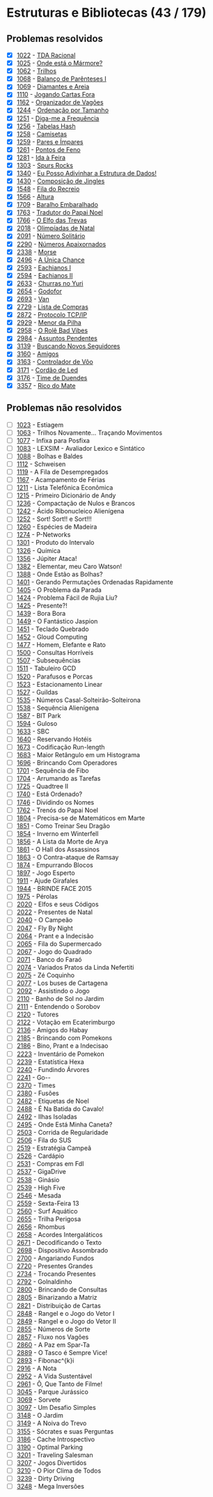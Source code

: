 # Estruturas e Bibliotecas (43 / 179)



## Problemas resolvidos

- [x]  [1022](https://www.beecrowd.com.br/judge/pt/problems/view/1022) - [TDA Racional](https://github.com/potigol/beecrowd/blob/master/src/1000/1022.poti)
- [x]  [1025](https://www.beecrowd.com.br/judge/pt/problems/view/1025) - [Onde está o Mármore?](https://github.com/potigol/beecrowd/blob/master/src/1000/1025.poti)
- [x]  [1062](https://www.beecrowd.com.br/judge/pt/problems/view/1062) - [Trilhos](https://github.com/potigol/beecrowd/blob/master/src/1000/1062.poti)
- [x]  [1068](https://www.beecrowd.com.br/judge/pt/problems/view/1068) - [Balanço de Parênteses I](https://github.com/potigol/beecrowd/blob/master/src/1000/1068.poti)
- [x]  [1069](https://www.beecrowd.com.br/judge/pt/problems/view/1069) - [Diamantes e Areia](https://github.com/potigol/beecrowd/blob/master/src/1000/1069.poti)
- [x]  [1110](https://www.beecrowd.com.br/judge/pt/problems/view/1110) - [Jogando Cartas Fora](https://github.com/potigol/beecrowd/blob/master/src/1100/1110.poti)
- [x]  [1162](https://www.beecrowd.com.br/judge/pt/problems/view/1162) - [Organizador de Vagões](https://github.com/potigol/beecrowd/blob/master/src/1100/1162.poti)
- [x]  [1244](https://www.beecrowd.com.br/judge/pt/problems/view/1244) - [Ordenação por Tamanho](https://github.com/potigol/beecrowd/blob/master/src/1200/1244.poti)
- [x]  [1251](https://www.beecrowd.com.br/judge/pt/problems/view/1251) - [Diga-me a Frequência](https://github.com/potigol/beecrowd/blob/master/src/1200/1251.poti)
- [x]  [1256](https://www.beecrowd.com.br/judge/pt/problems/view/1256) - [Tabelas Hash](https://github.com/potigol/beecrowd/blob/master/src/1200/1256.poti)
- [x]  [1258](https://www.beecrowd.com.br/judge/pt/problems/view/1258) - [Camisetas](https://github.com/potigol/beecrowd/blob/master/src/1200/1258.poti)
- [x]  [1259](https://www.beecrowd.com.br/judge/pt/problems/view/1259) - [Pares e Ímpares](https://github.com/potigol/beecrowd/blob/master/src/1200/1259.poti)
- [x]  [1261](https://www.beecrowd.com.br/judge/pt/problems/view/1261) - [Pontos de Feno](https://github.com/potigol/beecrowd/blob/master/src/1200/1261.poti)
- [x]  [1281](https://www.beecrowd.com.br/judge/pt/problems/view/1281) - [Ida à Feira](https://github.com/potigol/beecrowd/blob/master/src/1200/1281.poti)
- [x]  [1303](https://www.beecrowd.com.br/judge/pt/problems/view/1303) - [Spurs Rocks](https://github.com/potigol/beecrowd/blob/master/src/1300/1303.poti)
- [x]  [1340](https://www.beecrowd.com.br/judge/pt/problems/view/1340) - [Eu Posso Adivinhar a Estrutura de Dados!](https://github.com/potigol/beecrowd/blob/master/src/1300/1340.poti)
- [x]  [1430](https://www.beecrowd.com.br/judge/pt/problems/view/1430) - [Composição de Jingles](https://github.com/potigol/beecrowd/blob/master/src/1400/1430.poti)
- [x]  [1548](https://www.beecrowd.com.br/judge/pt/problems/view/1548) - [Fila do Recreio](https://github.com/potigol/beecrowd/blob/master/src/1500/1548.poti)
- [x]  [1566](https://www.beecrowd.com.br/judge/pt/problems/view/1566) - [Altura](https://github.com/potigol/beecrowd/blob/master/src/1500/1566.poti)
- [x]  [1709](https://www.beecrowd.com.br/judge/pt/problems/view/1709) - [Baralho Embaralhado](https://github.com/potigol/beecrowd/blob/master/src/1700/1709.poti)
- [x]  [1763](https://www.beecrowd.com.br/judge/pt/problems/view/1763) - [Tradutor do Papai Noel](https://github.com/potigol/beecrowd/blob/master/src/1700/1763.poti)
- [x]  [1766](https://www.beecrowd.com.br/judge/pt/problems/view/1766) - [O Elfo das Trevas](https://github.com/potigol/beecrowd/blob/master/src/1700/1766.poti)
- [x]  [2018](https://www.beecrowd.com.br/judge/pt/problems/view/2018) - [Olimpíadas de Natal](https://github.com/potigol/beecrowd/blob/master/src/2000/2018.poti)
- [x]  [2091](https://www.beecrowd.com.br/judge/pt/problems/view/2091) - [Número Solitário](https://github.com/potigol/beecrowd/blob/master/src/2000/2091.poti)
- [x]  [2290](https://www.beecrowd.com.br/judge/pt/problems/view/2290) - [Números Apaixornados](https://github.com/potigol/beecrowd/blob/master/src/2200/2290.poti)
- [x]  [2338](https://www.beecrowd.com.br/judge/pt/problems/view/2338) - [Morse](https://github.com/potigol/beecrowd/blob/master/src/2300/2338.poti)
- [x]  [2496](https://www.beecrowd.com.br/judge/pt/problems/view/2496) - [A Única Chance](https://github.com/potigol/beecrowd/blob/master/src/2400/2496.poti)
- [x]  [2593](https://www.beecrowd.com.br/judge/pt/problems/view/2593) - [Eachianos I](https://github.com/potigol/beecrowd/blob/master/src/2500/2593.poti)
- [x]  [2594](https://www.beecrowd.com.br/judge/pt/problems/view/2594) - [Eachianos II](https://github.com/potigol/beecrowd/blob/master/src/2500/2594.poti)
- [x]  [2633](https://www.beecrowd.com.br/judge/pt/problems/view/2633) - [Churras no Yuri](https://github.com/potigol/beecrowd/blob/master/src/2600/2633.poti)
- [x]  [2654](https://www.beecrowd.com.br/judge/pt/problems/view/2654) - [Godofor](https://github.com/potigol/beecrowd/blob/master/src/2600/2654.poti)
- [x]  [2693](https://www.beecrowd.com.br/judge/pt/problems/view/2693) - [Van](https://github.com/potigol/beecrowd/blob/master/src/2600/2693.poti)
- [x]  [2729](https://www.beecrowd.com.br/judge/pt/problems/view/2729) - [Lista de Compras](https://github.com/potigol/beecrowd/blob/master/src/2700/2729.poti)
- [x]  [2872](https://www.beecrowd.com.br/judge/pt/problems/view/2872) - [Protocolo TCP/IP](https://github.com/potigol/beecrowd/blob/master/src/2800/2872.poti)
- [x]  [2929](https://www.beecrowd.com.br/judge/pt/problems/view/2929) - [Menor da Pilha](https://github.com/potigol/beecrowd/blob/master/src/2900/2929.poti)
- [x]  [2958](https://www.beecrowd.com.br/judge/pt/problems/view/2958) - [O Rolê Bad Vibes](https://github.com/potigol/beecrowd/blob/master/src/2900/2958.poti)
- [x]  [2984](https://www.beecrowd.com.br/judge/pt/problems/view/2984) - [Assuntos Pendentes](https://github.com/potigol/beecrowd/blob/master/src/2900/2984.poti)
- [x]  [3139](https://www.beecrowd.com.br/judge/pt/problems/view/3139) - [Buscando Novos Seguidores](https://github.com/potigol/beecrowd/blob/master/src/3100/3139.poti)
- [x]  [3160](https://www.beecrowd.com.br/judge/pt/problems/view/3160) - [Amigos](https://github.com/potigol/beecrowd/blob/master/src/3100/3160.poti)
- [x]  [3163](https://www.beecrowd.com.br/judge/pt/problems/view/3163) - [Controlador de Vôo](https://github.com/potigol/beecrowd/blob/master/src/3100/3163.poti)
- [x]  [3171](https://www.beecrowd.com.br/judge/pt/problems/view/3171) - [Cordão de Led](https://github.com/potigol/beecrowd/blob/master/src/3100/3171.poti)
- [x]  [3176](https://www.beecrowd.com.br/judge/pt/problems/view/3176) - [Time de Duendes](https://github.com/potigol/beecrowd/blob/master/src/3100/3176.poti)
- [x]  [3357](https://www.beecrowd.com.br/judge/pt/problems/view/3357) - [Rico do Mate](https://github.com/potigol/beecrowd/blob/master/src/3300/3357.poti)

## Problemas não resolvidos

- [ ]  [1023](https://www.beecrowd.com.br/judge/pt/problems/view/1023) - Estiagem
- [ ]  [1063](https://www.beecrowd.com.br/judge/pt/problems/view/1063) - Trilhos Novamente... Traçando Movimentos
- [ ]  [1077](https://www.beecrowd.com.br/judge/pt/problems/view/1077) - Infixa para Posfixa
- [ ]  [1083](https://www.beecrowd.com.br/judge/pt/problems/view/1083) - LEXSIM - Avaliador Lexico e Sintático
- [ ]  [1088](https://www.beecrowd.com.br/judge/pt/problems/view/1088) - Bolhas e Baldes
- [ ]  [1112](https://www.beecrowd.com.br/judge/pt/problems/view/1112) - Schweisen
- [ ]  [1119](https://www.beecrowd.com.br/judge/pt/problems/view/1119) - A Fila de Desempregados
- [ ]  [1167](https://www.beecrowd.com.br/judge/pt/problems/view/1167) - Acampamento de Férias
- [ ]  [1211](https://www.beecrowd.com.br/judge/pt/problems/view/1211) - Lista Telefônica Econômica
- [ ]  [1215](https://www.beecrowd.com.br/judge/pt/problems/view/1215) - Primeiro Dicionário de Andy
- [ ]  [1236](https://www.beecrowd.com.br/judge/pt/problems/view/1236) - Compactação de Nulos e Brancos
- [ ]  [1242](https://www.beecrowd.com.br/judge/pt/problems/view/1242) - Ácido Ribonucleico Alienígena
- [ ]  [1252](https://www.beecrowd.com.br/judge/pt/problems/view/1252) - Sort! Sort!! e Sort!!!
- [ ]  [1260](https://www.beecrowd.com.br/judge/pt/problems/view/1260) - Espécies de Madeira
- [ ]  [1274](https://www.beecrowd.com.br/judge/pt/problems/view/1274) - P-Networks
- [ ]  [1301](https://www.beecrowd.com.br/judge/pt/problems/view/1301) - Produto do Intervalo
- [ ]  [1326](https://www.beecrowd.com.br/judge/pt/problems/view/1326) - Química
- [ ]  [1356](https://www.beecrowd.com.br/judge/pt/problems/view/1356) - Júpiter Ataca!
- [ ]  [1382](https://www.beecrowd.com.br/judge/pt/problems/view/1382) - Elementar, meu Caro Watson!
- [ ]  [1388](https://www.beecrowd.com.br/judge/pt/problems/view/1388) - Onde Estão as Bolhas?
- [ ]  [1401](https://www.beecrowd.com.br/judge/pt/problems/view/1401) - Gerando Permutações Ordenadas Rapidamente
- [ ]  [1405](https://www.beecrowd.com.br/judge/pt/problems/view/1405) - O Problema da Parada
- [ ]  [1424](https://www.beecrowd.com.br/judge/pt/problems/view/1424) - Problema Fácil de Rujia Liu?
- [ ]  [1425](https://www.beecrowd.com.br/judge/pt/problems/view/1425) - Presente?!
- [ ]  [1439](https://www.beecrowd.com.br/judge/pt/problems/view/1439) - Bora Bora
- [ ]  [1449](https://www.beecrowd.com.br/judge/pt/problems/view/1449) - O Fantástico Jaspion
- [ ]  [1451](https://www.beecrowd.com.br/judge/pt/problems/view/1451) - Teclado Quebrado
- [ ]  [1452](https://www.beecrowd.com.br/judge/pt/problems/view/1452) - Gloud Computing
- [ ]  [1477](https://www.beecrowd.com.br/judge/pt/problems/view/1477) - Homem, Elefante e Rato
- [ ]  [1500](https://www.beecrowd.com.br/judge/pt/problems/view/1500) - Consultas Horríveis
- [ ]  [1507](https://www.beecrowd.com.br/judge/pt/problems/view/1507) - Subsequências
- [ ]  [1511](https://www.beecrowd.com.br/judge/pt/problems/view/1511) - Tabuleiro GCD
- [ ]  [1520](https://www.beecrowd.com.br/judge/pt/problems/view/1520) - Parafusos e Porcas
- [ ]  [1523](https://www.beecrowd.com.br/judge/pt/problems/view/1523) - Estacionamento Linear
- [ ]  [1527](https://www.beecrowd.com.br/judge/pt/problems/view/1527) - Guildas
- [ ]  [1535](https://www.beecrowd.com.br/judge/pt/problems/view/1535) - Números Casal-Solteirão-Solteirona
- [ ]  [1538](https://www.beecrowd.com.br/judge/pt/problems/view/1538) - Sequência Alienígena
- [ ]  [1587](https://www.beecrowd.com.br/judge/pt/problems/view/1587) - BIT Park
- [ ]  [1594](https://www.beecrowd.com.br/judge/pt/problems/view/1594) - Guloso
- [ ]  [1633](https://www.beecrowd.com.br/judge/pt/problems/view/1633) - SBC
- [ ]  [1640](https://www.beecrowd.com.br/judge/pt/problems/view/1640) - Reservando Hotéis
- [ ]  [1673](https://www.beecrowd.com.br/judge/pt/problems/view/1673) - Codificação Run-length
- [ ]  [1683](https://www.beecrowd.com.br/judge/pt/problems/view/1683) - Maior Retângulo em um Histograma
- [ ]  [1696](https://www.beecrowd.com.br/judge/pt/problems/view/1696) - Brincando Com Operadores
- [ ]  [1701](https://www.beecrowd.com.br/judge/pt/problems/view/1701) - Sequência de Fibo
- [ ]  [1704](https://www.beecrowd.com.br/judge/pt/problems/view/1704) - Arrumando as Tarefas
- [ ]  [1725](https://www.beecrowd.com.br/judge/pt/problems/view/1725) - Quadtree II
- [ ]  [1740](https://www.beecrowd.com.br/judge/pt/problems/view/1740) - Está Ordenado?
- [ ]  [1746](https://www.beecrowd.com.br/judge/pt/problems/view/1746) - Dividindo os Nomes
- [ ]  [1762](https://www.beecrowd.com.br/judge/pt/problems/view/1762) - Trenós do Papai Noel
- [ ]  [1804](https://www.beecrowd.com.br/judge/pt/problems/view/1804) - Precisa-se de Matemáticos em Marte
- [ ]  [1851](https://www.beecrowd.com.br/judge/pt/problems/view/1851) - Como Treinar Seu Dragão
- [ ]  [1854](https://www.beecrowd.com.br/judge/pt/problems/view/1854) - Inverno em Winterfell
- [ ]  [1856](https://www.beecrowd.com.br/judge/pt/problems/view/1856) - A Lista da Morte de Arya
- [ ]  [1861](https://www.beecrowd.com.br/judge/pt/problems/view/1861) - O Hall dos Assassinos
- [ ]  [1863](https://www.beecrowd.com.br/judge/pt/problems/view/1863) - O Contra-ataque de Ramsay
- [ ]  [1874](https://www.beecrowd.com.br/judge/pt/problems/view/1874) - Empurrando Blocos
- [ ]  [1897](https://www.beecrowd.com.br/judge/pt/problems/view/1897) - Jogo Esperto
- [ ]  [1911](https://www.beecrowd.com.br/judge/pt/problems/view/1911) - Ajude Girafales
- [ ]  [1944](https://www.beecrowd.com.br/judge/pt/problems/view/1944) - BRINDE FACE 2015
- [ ]  [1975](https://www.beecrowd.com.br/judge/pt/problems/view/1975) - Pérolas
- [ ]  [2020](https://www.beecrowd.com.br/judge/pt/problems/view/2020) - Elfos e seus Códigos
- [ ]  [2022](https://www.beecrowd.com.br/judge/pt/problems/view/2022) - Presentes de Natal
- [ ]  [2040](https://www.beecrowd.com.br/judge/pt/problems/view/2040) - O Campeão
- [ ]  [2047](https://www.beecrowd.com.br/judge/pt/problems/view/2047) - Fly By Night
- [ ]  [2064](https://www.beecrowd.com.br/judge/pt/problems/view/2064) - Prant e a Indecisão
- [ ]  [2065](https://www.beecrowd.com.br/judge/pt/problems/view/2065) - Fila do Supermercado
- [ ]  [2067](https://www.beecrowd.com.br/judge/pt/problems/view/2067) - Jogo do Quadrado
- [ ]  [2071](https://www.beecrowd.com.br/judge/pt/problems/view/2071) - Banco do Faraó
- [ ]  [2074](https://www.beecrowd.com.br/judge/pt/problems/view/2074) - Variados Pratos da Linda Nefertiti
- [ ]  [2075](https://www.beecrowd.com.br/judge/pt/problems/view/2075) - Zé Coquinho
- [ ]  [2077](https://www.beecrowd.com.br/judge/pt/problems/view/2077) - Los buses de Cartagena
- [ ]  [2092](https://www.beecrowd.com.br/judge/pt/problems/view/2092) - Assistindo o Jogo
- [ ]  [2110](https://www.beecrowd.com.br/judge/pt/problems/view/2110) - Banho de Sol no Jardim
- [ ]  [2111](https://www.beecrowd.com.br/judge/pt/problems/view/2111) - Entendendo o Sorobov
- [ ]  [2120](https://www.beecrowd.com.br/judge/pt/problems/view/2120) - Tutores
- [ ]  [2122](https://www.beecrowd.com.br/judge/pt/problems/view/2122) - Votação em Ecaterimburgo
- [ ]  [2136](https://www.beecrowd.com.br/judge/pt/problems/view/2136) - Amigos do Habay
- [ ]  [2185](https://www.beecrowd.com.br/judge/pt/problems/view/2185) - Brincando com Pomekons
- [ ]  [2186](https://www.beecrowd.com.br/judge/pt/problems/view/2186) - Bino, Prant e a Indecisao
- [ ]  [2223](https://www.beecrowd.com.br/judge/pt/problems/view/2223) - Inventário de Pomekon
- [ ]  [2239](https://www.beecrowd.com.br/judge/pt/problems/view/2239) - Estatística Hexa
- [ ]  [2240](https://www.beecrowd.com.br/judge/pt/problems/view/2240) - Fundindo Árvores
- [ ]  [2241](https://www.beecrowd.com.br/judge/pt/problems/view/2241) - Go--
- [ ]  [2370](https://www.beecrowd.com.br/judge/pt/problems/view/2370) - Times
- [ ]  [2380](https://www.beecrowd.com.br/judge/pt/problems/view/2380) - Fusões
- [ ]  [2482](https://www.beecrowd.com.br/judge/pt/problems/view/2482) - Etiquetas de Noel
- [ ]  [2488](https://www.beecrowd.com.br/judge/pt/problems/view/2488) - É Na Batida do Cavalo!
- [ ]  [2492](https://www.beecrowd.com.br/judge/pt/problems/view/2492) - Ilhas Isoladas
- [ ]  [2495](https://www.beecrowd.com.br/judge/pt/problems/view/2495) - Onde Está Minha Caneta?
- [ ]  [2503](https://www.beecrowd.com.br/judge/pt/problems/view/2503) - Corrida de Regularidade
- [ ]  [2506](https://www.beecrowd.com.br/judge/pt/problems/view/2506) - Fila do SUS
- [ ]  [2519](https://www.beecrowd.com.br/judge/pt/problems/view/2519) - Estratégia Campeã
- [ ]  [2526](https://www.beecrowd.com.br/judge/pt/problems/view/2526) - Cardápio
- [ ]  [2531](https://www.beecrowd.com.br/judge/pt/problems/view/2531) - Compras em FdI
- [ ]  [2537](https://www.beecrowd.com.br/judge/pt/problems/view/2537) - GigaDrive
- [ ]  [2538](https://www.beecrowd.com.br/judge/pt/problems/view/2538) - Ginásio
- [ ]  [2539](https://www.beecrowd.com.br/judge/pt/problems/view/2539) - High Five
- [ ]  [2546](https://www.beecrowd.com.br/judge/pt/problems/view/2546) - Mesada
- [ ]  [2559](https://www.beecrowd.com.br/judge/pt/problems/view/2559) - Sexta-Feira 13
- [ ]  [2560](https://www.beecrowd.com.br/judge/pt/problems/view/2560) - Surf Aquático
- [ ]  [2655](https://www.beecrowd.com.br/judge/pt/problems/view/2655) - Trilha Perigosa
- [ ]  [2656](https://www.beecrowd.com.br/judge/pt/problems/view/2656) - Rhombus
- [ ]  [2658](https://www.beecrowd.com.br/judge/pt/problems/view/2658) - Acordes Intergaláticos
- [ ]  [2671](https://www.beecrowd.com.br/judge/pt/problems/view/2671) - Decodificando o Texto
- [ ]  [2698](https://www.beecrowd.com.br/judge/pt/problems/view/2698) - Dispositivo Assombrado
- [ ]  [2700](https://www.beecrowd.com.br/judge/pt/problems/view/2700) - Angariando Fundos
- [ ]  [2720](https://www.beecrowd.com.br/judge/pt/problems/view/2720) - Presentes Grandes
- [ ]  [2734](https://www.beecrowd.com.br/judge/pt/problems/view/2734) - Trocando Presentes
- [ ]  [2792](https://www.beecrowd.com.br/judge/pt/problems/view/2792) - Golnaldinho
- [ ]  [2800](https://www.beecrowd.com.br/judge/pt/problems/view/2800) - Brincando de Consultas
- [ ]  [2805](https://www.beecrowd.com.br/judge/pt/problems/view/2805) - Binarizando a Matriz
- [ ]  [2821](https://www.beecrowd.com.br/judge/pt/problems/view/2821) - Distribuição de Cartas
- [ ]  [2848](https://www.beecrowd.com.br/judge/pt/problems/view/2848) - Rangel e o Jogo do Vetor I
- [ ]  [2849](https://www.beecrowd.com.br/judge/pt/problems/view/2849) - Rangel e o Jogo do Vetor II
- [ ]  [2855](https://www.beecrowd.com.br/judge/pt/problems/view/2855) - Números de Sorte
- [ ]  [2857](https://www.beecrowd.com.br/judge/pt/problems/view/2857) - Fluxo nos Vagões
- [ ]  [2860](https://www.beecrowd.com.br/judge/pt/problems/view/2860) - A Paz em Spar-Ta
- [ ]  [2889](https://www.beecrowd.com.br/judge/pt/problems/view/2889) - O Tasco é Sempre Vice!
- [ ]  [2893](https://www.beecrowd.com.br/judge/pt/problems/view/2893) - Fibonac^{k}i
- [ ]  [2916](https://www.beecrowd.com.br/judge/pt/problems/view/2916) - A Nota
- [ ]  [2952](https://www.beecrowd.com.br/judge/pt/problems/view/2952) - A Vida Sustentável
- [ ]  [2961](https://www.beecrowd.com.br/judge/pt/problems/view/2961) - Ô, Que Tanto de Filme!
- [ ]  [3045](https://www.beecrowd.com.br/judge/pt/problems/view/3045) - Parque Jurássico
- [ ]  [3069](https://www.beecrowd.com.br/judge/pt/problems/view/3069) - Sorvete
- [ ]  [3097](https://www.beecrowd.com.br/judge/pt/problems/view/3097) - Um Desafio Simples
- [ ]  [3148](https://www.beecrowd.com.br/judge/pt/problems/view/3148) - O Jardim
- [ ]  [3149](https://www.beecrowd.com.br/judge/pt/problems/view/3149) - A Noiva do Trevo
- [ ]  [3155](https://www.beecrowd.com.br/judge/pt/problems/view/3155) - Sócrates e suas Perguntas
- [ ]  [3186](https://www.beecrowd.com.br/judge/pt/problems/view/3186) - Cache Introspectivo
- [ ]  [3190](https://www.beecrowd.com.br/judge/pt/problems/view/3190) - Optimal Parking
- [ ]  [3201](https://www.beecrowd.com.br/judge/pt/problems/view/3201) - Traveling Salesman
- [ ]  [3207](https://www.beecrowd.com.br/judge/pt/problems/view/3207) - Jogos Divertidos
- [ ]  [3210](https://www.beecrowd.com.br/judge/pt/problems/view/3210) - O Pior Clima de Todos
- [ ]  [3239](https://www.beecrowd.com.br/judge/pt/problems/view/3239) - Dirty Driving
- [ ]  [3248](https://www.beecrowd.com.br/judge/pt/problems/view/3248) - Mega Inversões